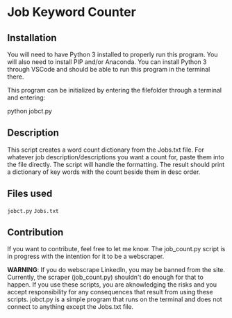 # Job Keyword Counter

## Installation

You will need to have Python 3 installed to properly run this program. You will also need to install PIP and/or Anaconda. 
You can install Python 3 through VSCode and should be able to run this program in the terminal there.

This program can be initialized by entering the filefolder through a terminal and entering:

python jobct.py

## Description

This script creates a word count dictionary from the Jobs.txt file.
For whatever job description/descriptions you want a count for, paste them into the file directly.
The script will handle the formatting. The result should print a dictionary of key words with the count beside them in desc order.

## Files used

`jobct.py`
`Jobs.txt`

## Contribution

If you want to contribute, feel free to let me know. The job_count.py script is in progress with the intention for it to be a webscraper.

**WARNING**: If you do webscrape LinkedIn, you may be banned from the site. Currently, the scraper (job_count.py) shouldn't do enough for that to happen.
If you use these scripts, you are aknowledging the risks and you accept responsibility for any consequences that result from using these scripts.
jobct.py is a simple program that runs on the terminal and does not connect to anything except the Jobs.txt file.